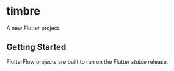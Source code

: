 # timbre

A new Flutter project.

## Getting Started

FlutterFlow projects are built to run on the Flutter _stable_ release.
